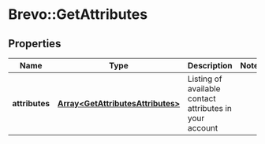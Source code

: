 # Brevo::GetAttributes

## Properties
Name | Type | Description | Notes
------------ | ------------- | ------------- | -------------
**attributes** | [**Array&lt;GetAttributesAttributes&gt;**](GetAttributesAttributes.md) | Listing of available contact attributes in your account | 


